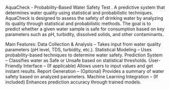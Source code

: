  AquaCheck - 
Probability-Based Water Safety Test . A predictive system that determines water quality using statistical and probabilistic techniques.
AquaCheck is designed to assess the safety of drinking water by analyzing its quality through statistical and probabilistic methods. The goal is to predict whether a given water sample is safe for consumption based on key parameters such as pH, turbidity, dissolved solids, and other contaminants.

Main Features:
Data Collection & Analysis – Takes input from water quality parameters (pH level, TDS, turbidity, etc.).
Statistical Modeling – Uses probability-based techniques to determine water safety.
Prediction System – Classifies water as Safe or Unsafe based on statistical thresholds.
User-Friendly Interface – (If applicable) Allows users to input values and get instant results.
Report Generation – (Optional) Provides a summary of water safety based on analyzed parameters.
Machine Learning Integration – (If included) Enhances prediction accuracy through trained models.
